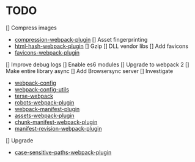 # TODO

[] Compress images
*   [compression-webpack-plugin](https://github.com/webpack/compression-webpack-plugin)
[] Asset fingerprinting
*   [html-hash-webpack-plugin](https://github.com/juanmaorta/html-hash-webpack-plugin)
[] Gzip
[] DLL vendor libs
[] Add favicons
*   [favicons-webpack-plugin](https://github.com/jantimon/favicons-webpack-plugin)

[] Improve debug logs
[] Enable es6 modules
[] Upgrade to webpack 2
[] Make entire library async
[] Add Browsersync server
[] Investigate

*   [webpack-config](https://github.com/mdreizin/webpack-config)
*   [webpack-config-utils](https://github.com/kentcdodds/webpack-config-utils)
*   [terse-webpack](https://github.com/ericclemmons/terse-webpack)
*   [robots-webpack-plugin](https://github.com/tanepiper/robots-webpack-plugin)
*   [webpack-manifest-plugin](https://github.com/danethurber/webpack-manifest-plugin)
*   [assets-webpack-plugin](https://github.com/kossnocorp/assets-webpack-plugin)
*   [chunk-manifest-webpack-plugin](https://github.com/diurnalist/chunk-manifest-webpack-plugin)
*   [manifest-revision-webpack-plugin](https://github.com/nickjj/manifest-revision-webpack-plugin)

[] Upgrade

*   [case-sensitive-paths-webpack-plugin](https://github.com/Urthen/case-sensitive-paths-webpack-plugin)
